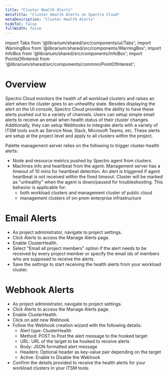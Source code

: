 ```yaml
---
title: "Cluster Health Alerts"
metaTitle: "Cluster Health Alerts on Spectro Cloud"
metaDescription: "Cluster Health Alerts"
hideToC: false
fullWidth: false
---
```


import Tabs from '@librarium/shared/src/components/ui/Tabs';
import WarningBox from '@librarium/shared/src/components/WarningBox';
import InfoBox from '@librarium/shared/src/components/InfoBox';
import PointsOfInterest from '@librarium/shared/src/components/common/PointOfInterest';


# Overview
Spectro Cloud monitors the health of all workload clusters and raises an alert when the cluster goes to an unhealthy state. Besides displaying the alert on the UI console, Spectro Cloud provides the ability to have these alerts pushed out to a variety of channels. Users can setup simple email alerts to receive an email when health status of their cluster changes. Additionally, they can setup Webhooks to integrate alerts with a variety of ITSM tools such as Service Now, Slack, Microsoft Teams, etc. These alerts are setup at the project level and apply to all clusters within the project.

Palette management server relies on the following to trigger cluster-health alerts:
* Node and resource metrics pushed by Spectro agent from clusters.
* Machines info and heartbeat from the agent.
Management server has a timeout of 10 mins for heartbeat detection. An alert is triggered if agent heartbeat is not received within the fixed timeout. Cluster will be marked as "unhealthy" when the agent is down/paused for troubleshooting. This behavior is applicable for:
  * both workload clusters and management cluster of public cloud
  * management clusters of on-prem enterprise infrastructure

# Email Alerts
* As project administrator, navigate to project settings.
* Click Alerts to access the Manage Alerts page.
* Enable ClusterHealth.
* Select "Email all project members" option if the alert needs to be received by every project member or specify the email ids of members who are supposed to receive the alerts.
* Save the settings to start receiving the health alerts from your workload cluster.

# Webhook Alerts

* As project administrator, navigate to project settings.
* Click Alerts to access the Manage Alerts page.
* Enable ClusterHealth.
* Click on add new Webhook.
* Follow the Webhook creation wizard with the following details:
	* Alert type: ClusterHealth
	* Method: POST to Post the alert message to the hooked target
	* URL: URL of the target to be hooked to receive alerts
	* Body: JSON formatted alert message
	* Headers: Optional header as key-value pair depending on the target
	* Active: Enable to Disable the Webhook
* Confirm the details provided to receive the health alerts for your workload clusters in your ITSM tools.




